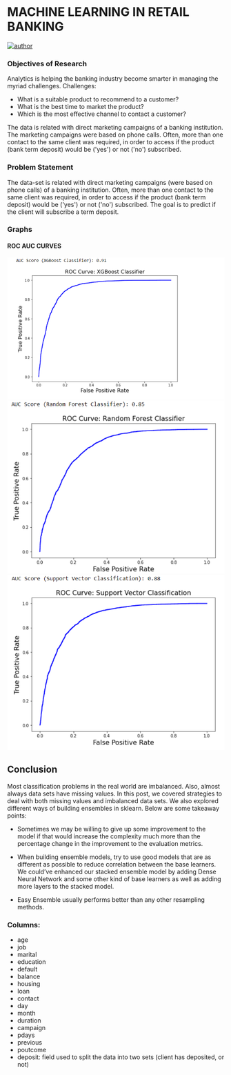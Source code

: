# MACHINE LEARNING IN RETAIL BANKING
[![author](https://img.shields.io/badge/author-Raghav-ff69b4.svg?style=flat-square)](https://www.linkedin.com/in/raghav-arora-bb7a46115/)

### Objectives of Research
Analytics is helping the banking industry become smarter in managing the myriad challenges.
Challenges:
- What is a suitable product to recommend to a customer?
- What is the best time to market the product?
- Which is the most effective channel to contact a customer?

The data is related with direct marketing campaigns of a banking institution. The marketing campaigns were based on phone calls. Often, more than one contact to the same client was required, in order to access if the product (bank term deposit) would be ('yes') or not ('no') subscribed.

### Problem Statement
The data-set is related with direct marketing campaigns (were based on phone calls) of a banking institution. Often, more than one contact to the same client was required, in order to access if the product (bank term deposit) would be ('yes') or not ('no') subscribed. The goal is to predict if the client will subscribe a term deposit.

### Graphs
#### ROC AUC CURVES
 
![15](https://github.com/Raghav-Arora-01/Predictive-Analysis-for-Retail-Bank/blob/main/Images/15.PNG)
![14](https://github.com/Raghav-Arora-01/Predictive-Analysis-for-Retail-Bank/blob/main/Images/14.PNG)
![13](https://github.com/Raghav-Arora-01/Predictive-Analysis-for-Retail-Bank/blob/main/Images/13.PNG)

## Conclusion
Most classification problems in the real world are imbalanced. Also, almost always data sets have missing values. In this post, we covered strategies to deal with both missing values and imbalanced data sets. We also explored different ways of building ensembles in sklearn. Below are some takeaway points:

- Sometimes we may be willing to give up some improvement to the model if that would increase the complexity much more than the percentage change in the improvement to the evaluation metrics.

- When building ensemble models, try to use good models that are as different as possible to reduce correlation between the base learners. We could’ve enhanced our stacked ensemble model by adding Dense Neural Network and some other kind of base learners as well as adding more layers to the stacked model.

- Easy Ensemble usually performs better than any other resampling methods.


### Columns:
* age
* job
* marital
* education
* default
* balance	
* housing	
* loan
* contact
* day
* month
* duration
* campaign
* pdays
* previous
* poutcome
* deposit: field used to split the data into two sets (client has deposited, or not)
